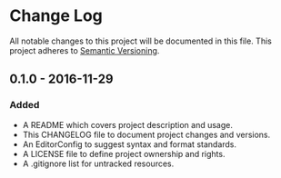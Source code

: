 # Change Log

All notable changes to this project will be documented in this file. This
project adheres to [Semantic Versioning](http://semver.org).

## 0.1.0 - 2016-11-29

### Added

  - A README which covers project description and usage.
  - This CHANGELOG file to document project changes and versions.
  - An EditorConfig to suggest syntax and format standards.
  - A LICENSE file to define project ownership and rights.
  - A .gitignore list for untracked resources.
